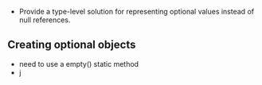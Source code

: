 - Provide a type-level solution for representing optional values instead of null references.

## Creating optional objects
- need to use a empty() static method
- j